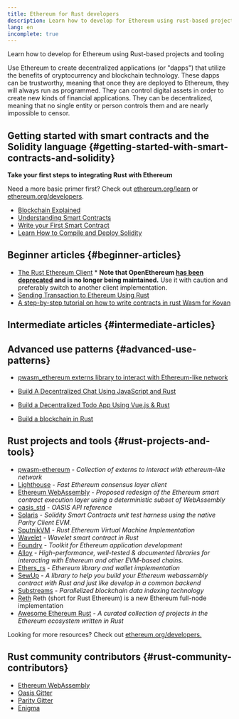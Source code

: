 ```yaml
---
title: Ethereum for Rust developers
description: Learn how to develop for Ethereum using rust-based projects and tooling
lang: en
incomplete: true
---
```


<FeaturedText>Learn how to develop for Ethereum using Rust-based projects and tooling</FeaturedText>

Use Ethereum to create decentralized applications (or "dapps") that utilize the benefits of cryptocurrency and blockchain technology. These dapps can be trustworthy, meaning that once they are deployed to Ethereum, they will always run as programmed. They can control digital assets in order to create new kinds of financial applications. They can be decentralized, meaning that no single entity or person controls them and are nearly impossible to censor.

## Getting started with smart contracts and the Solidity language {#getting-started-with-smart-contracts-and-solidity}

**Take your first steps to integrating Rust with Ethereum**

Need a more basic primer first? Check out [ethereum.org/learn](/learn/) or [ethereum.org/developers](/developers/).

- [Blockchain Explained](https://kauri.io/article/d55684513211466da7f8cc03987607d5/blockchain-explained)
- [Understanding Smart Contracts](https://kauri.io/article/e4f66c6079e74a4a9b532148d3158188/ethereum-101-part-5-the-smart-contract)
- [Write your First Smart Contract](https://kauri.io/article/124b7db1d0cf4f47b414f8b13c9d66e2/remix-ide-your-first-smart-contract)
- [Learn How to Compile and Deploy Solidity](https://kauri.io/article/973c5f54c4434bb1b0160cff8c695369/understanding-smart-contract-compilation-and-deployment)

## Beginner articles {#beginner-articles}

- [The Rust Ethereum Client](https://openethereum.github.io/) \* **Note that OpenEthereum [has been deprecated](https://medium.com/openethereum/gnosis-joins-erigon-formerly-turbo-geth-to-release-next-gen-ethereum-client-c6708dd06dd) and is no longer being maintained.** Use it with caution and preferably switch to another client implementation.
- [Sending Transaction to Ethereum Using Rust](https://kauri.io/#collections/A%20Hackathon%20Survival%20Guide/sending-ethereum-transactions-with-rust/)
- [A step-by-step tutorial on how to write contracts in rust Wasm for Kovan](https://github.com/paritytech/pwasm-tutorial)

## Intermediate articles {#intermediate-articles}

## Advanced use patterns {#advanced-use-patterns}

- [pwasm_ethereum externs library to interact with Ethereum-like network](https://github.com/openethereum/pwasm-ethereum)
- [Build A Decentralized Chat Using JavaScript and Rust](https://medium.com/perlin-network/build-a-decentralized-chat-using-javascript-rust-webassembly-c775f8484b52)
- [Build a Decentralized Todo App Using Vue.js & Rust](https://medium.com/@jjmace01/build-a-decentralized-todo-app-using-vue-js-rust-webassembly-5381a1895beb)

- [Build a blockchain in Rust](https://blog.logrocket.com/how-to-build-a-blockchain-in-rust/)

## Rust projects and tools {#rust-projects-and-tools}

- [pwasm-ethereum](https://github.com/paritytech/pwasm-ethereum) - _Collection of externs to interact with ethereum-like network_
- [Lighthouse](https://github.com/sigp/lighthouse) - _Fast Ethereum consensus layer client_
- [Ethereum WebAssembly](https://ewasm.readthedocs.io/en/mkdocs/) - _Proposed redesign of the Ethereum smart contract execution layer using a deterministic subset of WebAssembly_
- [oasis_std](https://docs.rs/oasis-std/latest/oasis_std/index.html) - _OASIS API reference_
- [Solaris](https://github.com/paritytech/sol-rs) - _Solidity Smart Contracts unit test harness using the native Parity Client EVM._
- [SputnikVM](https://github.com/rust-blockchain/evm) - _Rust Ethereum Virtual Machine Implementation_
- [Wavelet](https://wavelet.perlin.net/docs/smart-contracts) - _Wavelet smart contract in Rust_
- [Foundry](https://github.com/foundry-rs/foundry) - _Toolkit for Ethereum application development_
- [Alloy](https://alloy.rs) - _High-performance, well-tested & documented libraries for interacting with Ethereum and other EVM-based chains._
- [Ethers_rs](https://github.com/gakonst/ethers-rs) - _Ethereum library and wallet implementation_
- [SewUp](https://github.com/second-state/SewUp) - _A library to help you build your Ethereum webassembly contract with Rust and just like develop in a common backend_
- [Substreams](https://github.com/streamingfast/substreams) - _Parallelized blockchain data indexing technology_
- [Reth](https://github.com/paradigmxyz/reth) Reth (short for Rust Ethereum) is a new Ethereum full-node implementation
- [Awesome Ethereum Rust](https://github.com/Vid201/awesome-ethereum-rust) - _A curated collection of projects in the Ethereum ecosystem written in Rust_

Looking for more resources? Check out [ethereum.org/developers.](/developers/)

## Rust community contributors {#rust-community-contributors}

- [Ethereum WebAssembly](https://gitter.im/ewasm/Lobby)
- [Oasis Gitter](https://gitter.im/Oasis-official/Lobby)
- [Parity Gitter](https://gitter.im/paritytech/parity)
- [Enigma](https://discord.gg/SJK32GY)
